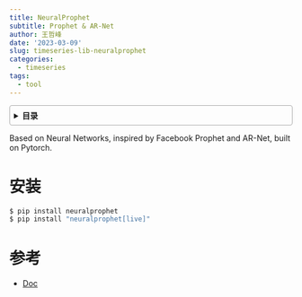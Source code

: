 ```yaml
---
title: NeuralProphet
subtitle: Prophet & AR-Net
author: 王哲峰
date: '2023-03-09'
slug: timeseries-lib-neuralprophet
categories:
  - timeseries
tags:
  - tool
---
```


<style>
details {
    border: 1px solid #aaa;
    border-radius: 4px;
    padding: .5em .5em 0;
}
summary {
    font-weight: bold;
    margin: -.5em -.5em 0;
    padding: .5em;
}
details[open] {
    padding: .5em;
}
details[open] summary {
    border-bottom: 1px solid #aaa;
    margin-bottom: .5em;
}
img {
    pointer-events: none;
}
</style>

<details><summary>目录</summary><p>

- [安装](#安装)
- [参考](#参考)
</p></details><p></p>

Based on Neural Networks, inspired by Facebook Prophet and AR-Net, built on Pytorch.

# 安装

```bash
$ pip install neuralprophet
$ pip install "neuralprophet[live]"
```







# 参考

* [Doc](https://neuralprophet.com/)

